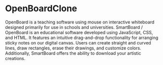 # OpenBoardClone
OpenBoard is a teaching software using mouse on interactive whiteboard designed primarily for use in schools and universities.
 SmartBoard / OpenBoard is an educational software developed using JavaScript, CSS, and HTML.
 It features an intuitive drag-and-drop functionality for arranging sticky notes on our digital canvas.
 Users can create straight and curved lines, draw rectangles, erase their drawings, and customize colors.
 Additionally, SmartBoard offers the ability to download your artistic creations.

